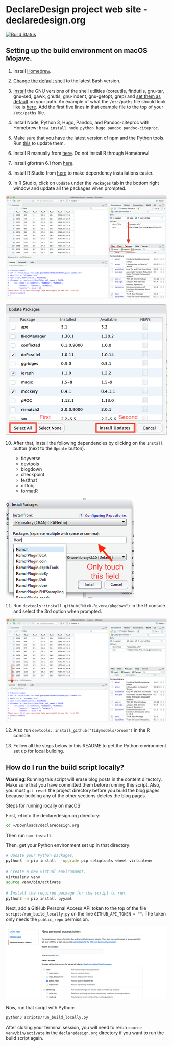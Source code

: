 # DeclareDesign project web site - declaredesign.org

[![Build Status](https://travis-ci.org/DeclareDesign/declaredesign.org.svg?branch=master)](https://travis-ci.org/DeclareDesign/declaredesign.org)

## Setting up the build environment on macOS Mojave.

1. Install [Homebrew](https://brew.sh/).

2. [Change the default shell](https://apple.stackexchange.com/a/232983) to the latest Bash version.

3. [Install](https://apple.stackexchange.com/a/69332) the GNU versions of the shell utilities (coreutils, findutils, gnu-tar, gnu-sed, gawk, gnutls, gnu-indent, gnu-getopt, grep) and [set them as default](https://stackoverflow.com/a/16288733) on your path. An example of what the `/etc/paths` file should look like is [here](https://gist.github.com/Nick-Rivera/0d7d841ebb3aeff3e9cd556b43344459). Add the first five lines in that example file to the top of your `/etc/paths` file.

4. Install Node, Python 3, Hugo, Pandoc, and Pandoc-citeproc with Homebrew:
`brew install node python hugo pandoc pandoc-citeproc`.

5. Make sure that you have the latest version of npm and the Python tools. Run [this](https://gist.github.com/Nick-Rivera/09426b4c773d82f78f1bd4602cdfcbd1) to update them.

6. Install R manually from [here](https://cloud.r-project.org/). Do not install R through Homebrew!

7. Install gfortran 6.1 from [here](https://cran.r-project.org/bin/macosx/tools/).

8. Install R Studio from [here](https://www.rstudio.com/products/rstudio/download/#download) to make dependency installations easier.

9. In R Studio, click on `Update` under the `Packages` tab in the bottom right window and update all the packages when prompted.

![The packages tab in R Studio.](readme/packages_tab.png)

![Updating in R Studio.](readme/update.png)

10. After that, install the following dependencies by clicking on the `Install` button (next to the `Update` button).

    - tidyverse
    - devtools
    - blogdown
    - checkpoint
    - testthat
    - diffobj
    - formatR

![Installing packages in R.](readme/install_packages.png)

11. Run `devtools::install_github("Nick-Rivera/pkgdown")` in the R console and select the 3rd option when prompted.

![The R console.](readme/console.png)

12. Also run `devtools::install_github("tidymodels/broom")` in the R console.

13. Follow all the steps below in this README to get the Python environment set up for local building.

## How do I run the build script locally?

**Warning**: Running this script will erase blog posts in the content directory.
Make sure that you have committed them before running this script. Also, you must `git reset` the project directory before you build the blog pages because building any of the other sections deletes the blog pages.

Steps for running locally on macOS:

First, `cd` into the declaredesign.org directory:

```sh
cd ~/Downloads/declaredesign.org
```

Then run `npm install`.

Then, get your Python environment set up in that directory:

```sh
# Update your Python packages.
python3 -m pip install --upgrade pip setuptools wheel virtualenv

# Create a new virtual environment.
virtualenv venv
source venv/bin/activate

# Install the required package for the script to run.
python3 -m pip install pyyaml

```

Next, add a GitHub Personal Access API token to the top of the file `scripts/run_build_locally.py` on the line `GITHUB_API_TOKEN = ""`. The token only needs the `public_repo` permission.

![GitHub API Token](readme/api_token.png)

Now, run that script with Python:

```sh
python3 scripts/run_build_locally.py
```

After closing your terminal session, you will need to rerun `source venv/bin/activate` in the `declaredesign.org` directory if you want to run the build script again.
